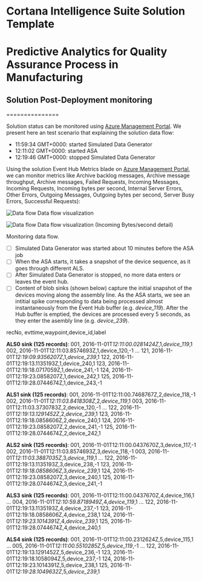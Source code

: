 # Cortana Intelligence Suite Solution Template
# Predictive Analytics for Quality Assurance Process in Manufacturing


## Solution Post-Deployment monitoring
===============

Solution status can be monitored using [Azure Management Portal](https://ms.portal.azure.com). We present here an test scenario that explaining the solution data flow:

-   11:59:34 GMT+0000: started Simulated Data Generator
-   12:11:02 GMT+0000: started ASA
-   12:19:46 GMT+0000: stopped Simulated Data Generator

Using the solution Event Hub Metrics blade on [Azure Management Portal](https://ms.portal.azure.com), we can monitor metrics like Archive backlog messages, Archive message throughput, Archive messages, Failed Requests, Incoming Messages, Incoming Requests, Incoming bytes per second, Internal Server Errors, Other Errors, Outgoing Messages, Outgoing bytes per second, Server Busy Errors, Successful Requests):

![Data flow](https://cloud.githubusercontent.com/assets/16708375/19895489/e31c0f16-a048-11e6-830d-b579a1e1168d.png)
Data flow visualization


![Data flow](https://cloud.githubusercontent.com/assets/16708375/19895542/1160112e-a049-11e6-84e2-063a508969ae.png)
Data flow visualization (Incoming Bytes/second detail)

Monitoring data flow.
- [ ] Simulated Data Generator was started about 10 minutes before the ASA job 
- [ ] When the ASA starts, it takes a snapshot of the device sequence, as it goes through different ALS. 
- [ ] After Simulated Data Generator is stopped, no more data enters or leaves the event hub.
- [ ] Content of blob sinks (shown below) capture the initial snapshot of the devices moving along the assembly line. As the ASA starts, we see an intitial spike corresponding to data being processed almost instantaneously from the Event Hub buffer (e.g. *device_119*). After the Hub buffer is emptied, the devices are processed every 5 seconds, as they enter the asembly line (e.g. *device_239*).

recNo, evttime,waypoint,device_id,label

**ALS0 sink (125 records)**:
001, 2016-11-01T*12:11:00.0281424Z*,1,*device_119*,1
002, 2016-11-01T12:11:03.8574693Z,1,device_120,-1
...
121, 2016-11-01T*12:19:09.9356207Z*,1,*device_239*,1
122, 2016-11-01T12:19:13.1135193Z,1,device_240,1
123, 2016-11-01T12:19:18.0717059Z,1,device_241,-1
124, 2016-11-01T12:19:23.0858207Z,1,device_242,1
125, 2016-11-01T12:19:28.0744674Z,1,device_243,-1

**ALS1 sink (125 records)**:
001, 2016-11-01T12:11:00.7468767Z,2,device_118,-1
002, 2016-11-01T*12:11:03.8418308Z*,2,*device_119*,1
003, 2016-11-01T12:11:03.3730783Z,2,device_120,-1
...
122, 2016-11-01T*12:19:13.1291452Z*,2,*device_239*,1
123, 2016-11-01T12:19:18.0858606Z,2,device_240,1
124, 2016-11-01T12:19:23.0858207Z,2,device_241,-1
125, 2016-11-01T12:19:28.0744674Z,2,device_242,1

**ALS2 sink (125 records)**:
001, 2016-11-01T12:11:00.0437670Z,3,device_117,-1
002, 2016-11-01T12:11:03.8574693Z,3,device_118,-1
003, 2016-11-01T*12:11:03.3887035Z*,3,*device_119*,1
...
122, 2016-11-01T12:19:13.1135193Z,3,device_238,-1
123, 2016-11-01T*12:19:18.0858606Z*,3,*device_239*,1
124, 2016-11-01T12:19:23.0858207Z,3,device_240,1
125, 2016-11-01T12:19:28.0744674Z,3,device_241,-1

**ALS3 sink (125 records)**:
001, 2016-11-01T12:11:00.0437670Z,4,device_116,1
...
004, 2016-11-01T*12:10:59.8718949Z*,4,*device_119*,1
...
122, 2016-11-01T12:19:13.1135193Z,4,device_237,-1
123, 2016-11-01T12:19:18.0858606Z,4,device_238,1
124, 2016-11-01T*12:19:23.1014391Z*,4,*device_239*,1
125, 2016-11-01T12:19:28.0744674Z,4,device_240,1

**ALS4 sink (125 records)**:
001, 2016-11-01T12:11:00.2312624Z,5,device_115,1
...
005, 2016-11-01T*12:11:00.5510285Z*,5,*device_119*,-1
...
122, 2016-11-01T12:19:13.1291452Z,5,device_236,-1
123, 2016-11-01T12:19:18.1058094Z,5,device_237,-1
124, 2016-11-01T12:19:23.1014391Z,5,device_238,1
125, 2016-11-01T*12:19:28.1049632Z*,5,*device_239*,1